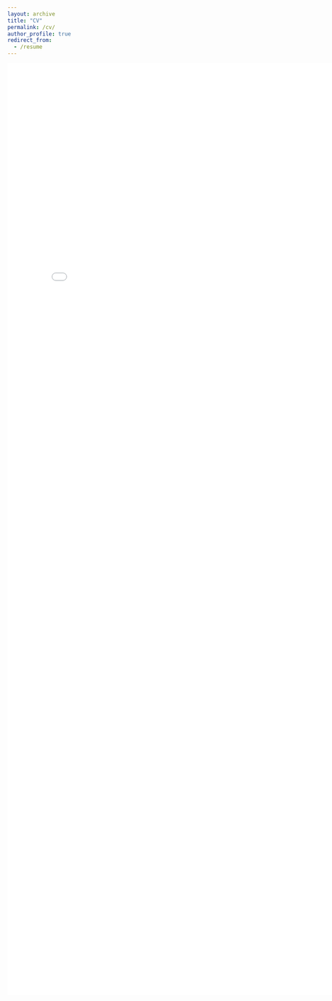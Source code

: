 ```yaml
---
layout: archive
title: "CV"
permalink: /cv/
author_profile: true
redirect_from:
  - /resume
---
```


<embed src="../images/CV_english.pdf" width="800px" height="2100px" />
